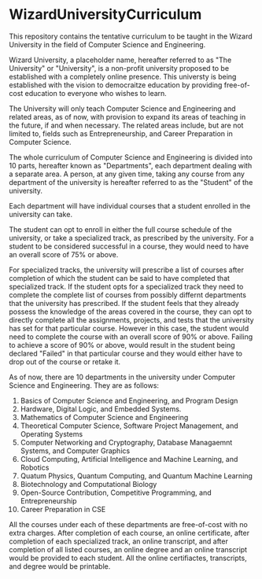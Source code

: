 # WizardUniversityCurriculum
This repository contains the tentative curriculum to be taught in the Wizard University in the field of Computer Science and Engineering.

Wizard University, a placeholder name, hereafter referred to as "The University" or "University",  is a non-profit university proposed to be established with a completely online presence. This universty is being established with the vision to democraitze education by providing free-of-cost education to everyone who wishes to learn. 

The University will only teach Computer Science and Engineering and related areas, as of now, with provision to expand its areas of teaching in the future, if and when necessary. The related areas include, but are not limited to, fields such as Entrepreneurship, and Career Preparation in Computer Science. 

The whole curriculum of Computer Science and Engineering is divided into 10 parts, hereafter known as "Departments", each department dealing with a separate area. A person, at any given time, taking any course from any department of the university is hereafter referred to as the "Student" of the university. 

Each department will have individual courses that a student enrolled in the university can take.

The student can opt to enroll in either the full course schedule of the university, or take a specialized track, as prescribed by the university. For a student to be considered successful in a course, they would need to have an overall score of 75% or above. 

For specialized tracks, the university will prescribe a list of courses after completion of which the student can be said to have completed that specialized track. If the student opts for a specialized track they need to complete the complete list of courses from possibly differnt departments that the university has prescribed. 
If the student feels that they already possess the knowledge of the areas covered in the course, they can opt to directly complete all the assignments, projects, and tests that the university has set for that particular course. However in this case, the student would need to complete the course with an overall score of 90% or above. Failing to achieve a score of 90% or above, would result in the student being declared "Failed" in that particular course and they would either have to drop out of the course or retake it.

As of now, there are 10 departments in the university under Computer Science and Engineering. They are as follows:

1. Basics of Computer Science and Engineering, and Program Design
2. Hardware, Digital Logic, and Embedded Systems. 
3. Mathematics of Computer Science and Engineering
4. Theoretical Computer Science, Software Project Management, and Operating Systems
5. Computer Networking and Cryptography, Database Managaemnt Systems, and Computer Graphics
6. Cloud Computing, Artificial Intelligence and Machine Learning, and Robotics
7. Quatum Physics, Quantum Computing, and Quantum Machine Learning
8. Biotechnology and Computational Biology
9. Open-Source Contribution, Competitive Programming, and Entrepreneurship
10. Career Preparation in CSE

All the courses under each of these departments are free-of-cost with no extra charges. After completion of each course, an online certificate, after completion of each specialized track, an online transcript, and after completion of all listed courses, an online degree and an online transcript would be provided to each student. All the online certifiactes, transcripts, and degree would be printable. 

